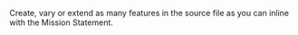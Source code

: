 Create, vary or extend as many features in the source file as you can inline with the Mission Statement.

